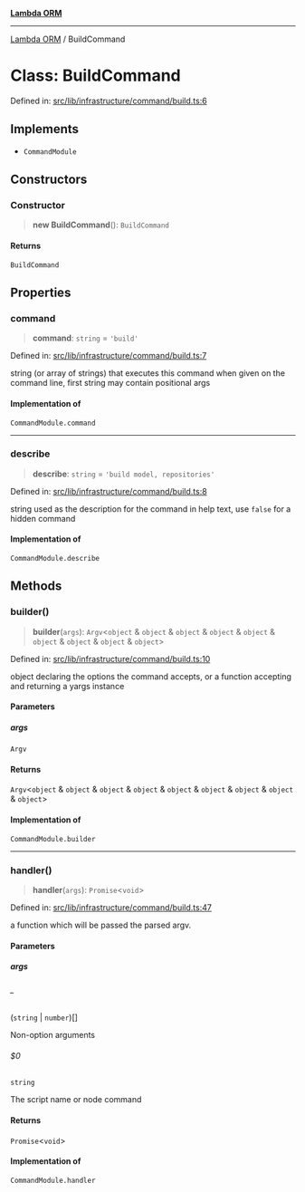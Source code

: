 [**Lambda ORM**](../README.md)

***

[Lambda ORM](../README.md) / BuildCommand

# Class: BuildCommand

Defined in: [src/lib/infrastructure/command/build.ts:6](https://github.com/lambda-orm/lambdaorm-cli/blob/13ba67f82da56ad016f8e1dfde55096d88f4a8c9/src/lib/infrastructure/command/build.ts#L6)

## Implements

- `CommandModule`

## Constructors

### Constructor

> **new BuildCommand**(): `BuildCommand`

#### Returns

`BuildCommand`

## Properties

### command

> **command**: `string` = `'build'`

Defined in: [src/lib/infrastructure/command/build.ts:7](https://github.com/lambda-orm/lambdaorm-cli/blob/13ba67f82da56ad016f8e1dfde55096d88f4a8c9/src/lib/infrastructure/command/build.ts#L7)

string (or array of strings) that executes this command when given on the command line, first string may contain positional args

#### Implementation of

`CommandModule.command`

***

### describe

> **describe**: `string` = `'build model, repositories'`

Defined in: [src/lib/infrastructure/command/build.ts:8](https://github.com/lambda-orm/lambdaorm-cli/blob/13ba67f82da56ad016f8e1dfde55096d88f4a8c9/src/lib/infrastructure/command/build.ts#L8)

string used as the description for the command in help text, use `false` for a hidden command

#### Implementation of

`CommandModule.describe`

## Methods

### builder()

> **builder**(`args`): `Argv`\<`object` & `object` & `object` & `object` & `object` & `object` & `object` & `object` & `object`\>

Defined in: [src/lib/infrastructure/command/build.ts:10](https://github.com/lambda-orm/lambdaorm-cli/blob/13ba67f82da56ad016f8e1dfde55096d88f4a8c9/src/lib/infrastructure/command/build.ts#L10)

object declaring the options the command accepts, or a function accepting and returning a yargs instance

#### Parameters

##### args

`Argv`

#### Returns

`Argv`\<`object` & `object` & `object` & `object` & `object` & `object` & `object` & `object` & `object`\>

#### Implementation of

`CommandModule.builder`

***

### handler()

> **handler**(`args`): `Promise`\<`void`\>

Defined in: [src/lib/infrastructure/command/build.ts:47](https://github.com/lambda-orm/lambdaorm-cli/blob/13ba67f82da56ad016f8e1dfde55096d88f4a8c9/src/lib/infrastructure/command/build.ts#L47)

a function which will be passed the parsed argv.

#### Parameters

##### args

###### _

(`string` \| `number`)[]

Non-option arguments

###### $0

`string`

The script name or node command

#### Returns

`Promise`\<`void`\>

#### Implementation of

`CommandModule.handler`

